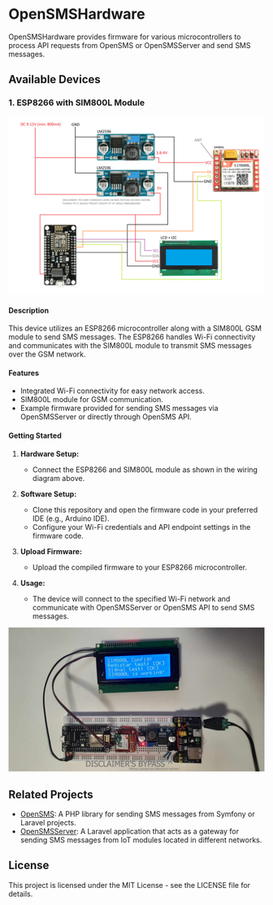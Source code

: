 # OpenSMSHardware

OpenSMSHardware provides firmware for various microcontrollers to process API requests from OpenSMS or OpenSMSServer and send SMS messages.

## Available Devices

### 1. ESP8266 with SIM800L Module

![ESP8266-SIM800L Wiring Diagram](https://github.com/mindgoner/OpenSMSHardware/blob/master/ESP8266-SIM800L/scheme.png)

#### Description

This device utilizes an ESP8266 microcontroller along with a SIM800L GSM module to send SMS messages. The ESP8266 handles Wi-Fi connectivity and communicates with the SIM800L module to transmit SMS messages over the GSM network.

#### Features

- Integrated Wi-Fi connectivity for easy network access.
- SIM800L module for GSM communication.
- Example firmware provided for sending SMS messages via OpenSMSServer or directly through OpenSMS API.

#### Getting Started

1. **Hardware Setup:**
   - Connect the ESP8266 and SIM800L module as shown in the wiring diagram above.
   
2. **Software Setup:**
   - Clone this repository and open the firmware code in your preferred IDE (e.g., Arduino IDE).
   - Configure your Wi-Fi credentials and API endpoint settings in the firmware code.
   
3. **Upload Firmware:**
   - Upload the compiled firmware to your ESP8266 microcontroller.
   
4. **Usage:**
   - The device will connect to the specified Wi-Fi network and communicate with OpenSMSServer or OpenSMS API to send SMS messages.

![ESP8266-SIM800L Breadboard Setup](https://github.com/mindgoner/OpenSMSHardware/blob/master/ESP8266-SIM800L/breadboard.png)

## Related Projects

- [OpenSMS](https://github.com/yourusername/OpenSMS): A PHP library for sending SMS messages from Symfony or Laravel projects.
- [OpenSMSServer](https://github.com/yourusername/OpenSMSServer): A Laravel application that acts as a gateway for sending SMS messages from IoT modules located in different networks.

## License

This project is licensed under the MIT License - see the LICENSE file for details.
